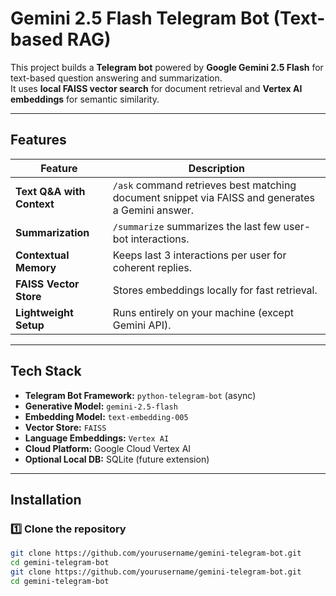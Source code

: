 # Gemini 2.5 Flash Telegram Bot (Text-based RAG)

This project builds a **Telegram bot** powered by **Google Gemini 2.5 Flash** for text-based question answering and summarization.  
It uses **local FAISS vector search** for document retrieval and **Vertex AI embeddings** for semantic similarity.

---

##  Features

| Feature | Description |
|----------|-------------|
| **Text Q&A with Context** | `/ask` command retrieves best matching document snippet via FAISS and generates a Gemini answer. |
| **Summarization** | `/summarize` summarizes the last few user-bot interactions. |
| **Contextual Memory** | Keeps last 3 interactions per user for coherent replies. |
| **FAISS Vector Store** | Stores embeddings locally for fast retrieval. |
| **Lightweight Setup** | Runs entirely on your machine (except Gemini API). |

---

##  Tech Stack

- **Telegram Bot Framework:** `python-telegram-bot` (async)
- **Generative Model:** `gemini-2.5-flash`
- **Embedding Model:** `text-embedding-005`
- **Vector Store:** `FAISS`
- **Language Embeddings:** `Vertex AI`
- **Cloud Platform:** Google Cloud Vertex AI
- **Optional Local DB:** SQLite (future extension)

---
##  Installation

### 1️⃣ Clone the repository
```bash
git clone https://github.com/yourusername/gemini-telegram-bot.git
cd gemini-telegram-bot
git clone https://github.com/yourusername/gemini-telegram-bot.git
cd gemini-telegram-bot
